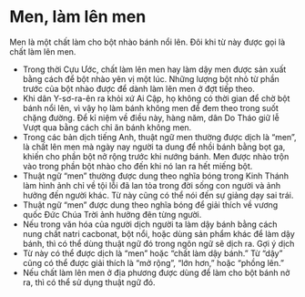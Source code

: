 # Men, làm lên men

Men là một chất làm cho bột nhào bánh nổi lên. Đôi khi từ này được gọi là chất làm lên men.
- Trong thời Cựu Ước, chất làm lên men hay làm dậy men được sản xuất bằng cách để bột nhào yên vị một lúc. Những lượng bột nhỏ từ phần trước của bột nhào được để dành làm lên men ở đợt tiếp theo. 
- Khi dân Y-sơ-ra-ên ra khỏi xứ Ai Cập, họ không có thời gian để chờ bột bánh nổi lên, vì vậy họ làm bánh không men để đem theo trong suốt chặng đường. Để kỉ niệm về điều này, hàng năm, dân Do Tháo giữ lễ Vượt qua bằng cách chỉ ăn bánh không men. 
- Trong các bản dịch tiếng Anh, thuật ngữ men thường được dịch là “men”, là chất lên men mà ngày nay người ta dung để nhồi bánh bằng bọt ga, khiến cho phần bột nở rộng trước khi nướng bánh. Men được nhào trộn vào trong phần bột nhào cho đến khi nó lan ra hết miếng bột. 
- Thuật ngữ “men” thường được dung theo nghĩa bóng trong Kinh Thánh làm hình ảnh chỉ về tội lỗi đã lan tỏa trong đời sống con người và ảnh hưởng đến người khác. Từ này cũng có thể nói đến sự giảng dạy sai trái. 
- Thuật ngữ “men” được dung theo nghĩa bóng để giải thích về vương quốc Đức Chúa Trời ảnh hưởng đên từng người. 
- Nếu trong văn hóa của người dịch người ta làm dậy bánh bằng cách nung chất natri cacbonat, bột nổi, hoặc dùng sản phẩm khác để làm dậy bánh, thì có thể dùng thuật ngữ đó trong ngôn ngữ sẽ dịch ra.
Gợi ý dịch
- Từ này có thể được dịch là “men” hoặc “chất làm dậy bánh.” Từ “dậy” cũng có thể được giải thích là “mở rộng”, “lớn hơn,” hoặc “phồng lên.”
- Nếu chất làm lên men ở địa phương được dùng để làm cho bột bánh nở ra, thì có thể sử dụng thuật ngữ đó.

